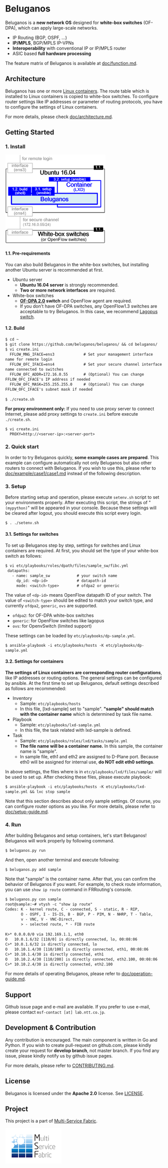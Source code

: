 # Beluganos
Beluganos is a **new network OS** designed for **white-box switches** (OF-DPA), which can apply large-scale networks.

- IP Routing (BGP, OSPF, ...)
- **IP/MPLS**, BGP/MPLS IP-VPNs
- **Interoperability** with conventional IP or IP/MPLS router
- ASIC based **full hardware processing**

The feature matrix of Beluganos is available at [doc/function.md](doc/function.md).

## Architecture
Beluganos has one or more [Linux containers](https://linuxcontainers.org/). The route table which is installed to Linux containers is copied to white-box switches. To configure router settings like IP addresses or parameter of routing protocols, you have to configure the settings of Linux containers.

For more details, please check [doc/architecture.md](doc/architecture.md).

## Getting Started

### 1. Install
<img src="doc/img/environments.png" width="320px" alt="server-environments">

#### 1.1. Pre-requirements
You can also build Beluganos in the white-box switches, but installing another Ubuntu server is recommended at first.

- Ubuntu server
	- **Ubuntu 16.04 server** is strongly recommended.
	- **Two or more network interfaces** are required.
- White-box switches
	- **[OF-DPA 2.0](https://github.com/Broadcom-Switch/of-dpa/) switch** and OpenFlow agent are required.
	- If you don't have OF-DPA switches, any OpenFlow1.3 switches are acceptable to try Beluganos. In this case, we recommend [Lagopus switch](http://www.lagopus.org/).

#### 1.2. Build
~~~~
$ cd ~
$ git clone https://github.com/beluganos/beluganos/ && cd beluganos/
$ vi create.ini
  FFLOW_MNG_IFACE=ens3             # Set your management interface name for remote login
  FFLOW_OFC_IFACE=ens4             # Set your secure channel interface name connected to switches
  FFLOW_OFC_ADDR=172.16.0.55       # (Optional) You can change FFLOW_OFC_IFACE's IP address if needed
  FFLOW_OFC_MASK=255.255.255.0     # (Optional) You can change FFLOW_OFC_IFACE's subnet mask if needed

$ ./create.sh
~~~~

**For proxy environment only:** If you need to use proxy server to connect Internet, please add proxy settings to `create.ini` before execute `./create.sh`.

~~~~
$ vi create.ini
  PROXY=http://<server-ip>:<server-port>
~~~~

### 2. Quick start
In order to try Beluganos quickly, **some example cases are prepared**. This example can configure automatically not only Beluganos but also other routers to connect with Beluganos. If you wish to use this, please refer to [doc/example/case1/case1.md](doc/example/case1/case1.md) instead of the following description.

### 3. Setup

Before starting setup and operation, please execute `setenv.sh` script to set your environments properly. After executing this script, the strings of "`(mypython)`" will be appeared in your console. Because these settings will be cleared after logout, you should execute this script every login.

 ~~~~
 $ . ./setenv.sh
 ~~~~

#### 3.1. Settings for switches
To set up Beluganos step by step, settings for switches and Linux containers are required. At first, you should set the type of your white-box switch as follows:

~~~~
$ vi etc/playbooks/roles/dpath/files/sample_sw/fibc.yml
 datapaths:
   - name: sample_sw            # your switch name
     dp_id: <dp-id>             # datapath-id
     mode: <switch-type>        # ofdpa2 or generic
~~~~

The value of `<dp-id>` means OpenFlow datapath ID of your switch. The value of `<switch-type>` should be edited to match your switch type, and currently `ofdpa2`, `generic`, `ovs` are supported. 

- `ofdpa2`:  for OF-DPA white-box switches
- `generic`: for OpenFlow switches like lagopus
- `ovs`: for OpenvSwitch (limited support)

These settings can be loaded by `etc/playbooks/dp-sample.yml`.

~~~~
$ ansible-playbook -i etc/playbooks/hosts -K etc/playbooks/dp-sample.yml
~~~~

#### 3.2. Settings for containers
**The settings of Linux containers are corresponding router configurations**, like IP addresses or routing options. The general settings can be configured by ansible. At the first time to set up Beluganos, default settings described as follows are recommended:

- Inventory
	- Sample: `etc/playbooks/hosts`
	- In this file, [lxd-sample] set to "sample". **"sample" should match with the container name** which is determined by task file name.
- Playbook
	- Sample: `etc/playbooks/lxd-sample.yml`
	- In this file, the task related with lxd-sample is defined.
- Task
	- Sample: `etc/playbooks/roles/lxd/tasks/sample.yml`
	- **The file name will be a container name.** In this sample, the container name is "sample".
	- In sample file, eth1 and eth2 are assigned to D-Plane port. Because eth0 will be assigned for internal use, **do NOT edit eth0 settings**.

In above settings, the files where is in `etc/playbooks/lxd/files/sample/` will be used to set up. After checking these files, please execute playbook:

~~~~
$ ansible-playbook -i etc/playbooks/hosts -K etc/playbooks/lxd-sample.yml && lxc stop sample
~~~~

Note that this section describes about only sample settings. Of course, you can configure router options as you like. For more details, please refer to [doc/setup-guide.md](doc/setup-guide.md).

### 4. Run

After building Beluganos and setup containers, let's start Beluganos! Beluganos will work properly by following command.

~~~~
$ beluganos.py run
~~~~

And then, open another terminal and execute following:

~~~~
$ beluganos.py add sample
~~~~

Note that "sample" is the container name. After that, you can confirm the behavior of Beluganos if you want. For example, to check route information, you can use `show ip route` command in FRRouting's console.

~~~~
$ beluganos.py con sample
root@sample:~# vtysh -c "show ip route"
Codes: K - kernel route, C - connected, S - static, R - RIP,
       O - OSPF, I - IS-IS, B - BGP, P - PIM, N - NHRP, T - Table,
       v - VNC, V - VNC-Direct,
       > - selected route, * - FIB route

K>* 0.0.0.0/0 via 192.169.1.1, eth0
O   10.0.1.6/32 [110/0] is directly connected, lo, 00:08:06
C>* 10.0.1.6/32 is directly connected, lo
O   10.10.1.4/30 [110/100] is directly connected, eth1, 00:08:06
C>* 10.10.1.4/30 is directly connected, eth1
O   10.10.2.4/30 [110/200] is directly connected, eth2.100, 00:08:06
C>* 10.10.2.4/30 is directly connected, eth2.100
~~~~

For more details of operating Beluganos, please refer to [doc/operation-guide.md](doc/operation-guide.md).

## Support
Github issue page and e-mail are available. If you prefer to use e-mail, please contact `msf-contact [at] lab.ntt.co.jp`.

## Development & Contribution
Any contribution is encouraged. The main component is written in Go and Python. If you wish to create pull-request on github.com, please kindly create your request for **develop branch**, not master branch. If you find any issue, please kindly notify us by github issue pages.

For more details, please refer to [CONTRIBUTING.md](CONTRIBUTING.md).

## License
Beluganos is licensed under the **Apache 2.0** license. See [LICENSE](LICENSE).

## Project
This project is a part of [Multi-Service Fabric](https://github.com/multi-service-fabric/msf).

<img src="doc/img/multi-service-fabric.png" width="180px" alt="multi-service fabric's logomark">